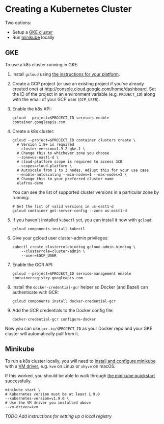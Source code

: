 # Creating a Kubernetes Cluster

Two options:

* Setup a [GKE cluster](#gke)
* Run [minikube](#minikube) locally

## GKE

To use a k8s cluster running in GKE:

1.  Install `gcloud` using
   [the instructions for your platform](https://cloud.google.com/sdk/downloads).

2.  Create a GCP project (or use an existing project if you've already created
    one) at http://console.cloud.google.com/home/dashboard. Set the ID of the
    project in an environment variable (e.g. `PROJECT_ID`) along with the email
    of your GCP user (`GCP_USER`).

3.  Enable the k8s API:

    ```shell
    gcloud --project=$PROJECT_ID services enable container.googleapis.com
    ```

4.  Create a k8s cluster:

    ```shell
    gcloud --project=$PROJECT_ID container clusters create \
      # Version 1.9+ is required
      --cluster-version=1.9.2-gke.1 \
      # Change this to whichever zone you choose
      --zone=us-east1-d \
      # cloud-platform scope is required to access GCB
      --scopes=cloud-platform \
      # Autoscale from 1 to 3 nodes. Adjust this for your use case
      --enable-autoscaling --min-nodes=1 --max-nodes=3 \
      # Change this to your preferred cluster name
      elafros-demo
    ```

    You can see the list of supported cluster versions in a particular zone
    by running:

    ```shell
    # Get the list of valid versions in us-east1-d
    gcloud container get-server-config --zone us-east1-d
    ```

5. If you haven't installed `kubectl` yet, you can install it now with `gcloud`:

    ```shell
    gcloud components install kubectl
    ```

6.  Give your gcloud user cluster-admin privileges:

    ```shell
    kubectl create clusterrolebinding gcloud-admin-binding \
        --clusterrole=cluster-admin \
        --user=$GCP_USER
    ```

7. Enable the GCR API:

   ```shell
   gcloud --project=$PROJECT_ID service-management enable containerregistry.googleapis.com
   ```

8. Install the `docker-credential-gcr` helper so Docker (and Bazel) can
   authenticate with GCR:

   ```shell
   gcloud components install docker-credential-gcr
   ```

9. Add the GCR credentials to the Docker config file:

   ```shell
   docker-credential-gcr configure-docker
   ```

Now you can use `gcr.io/$PROJECT_ID` as your Docker repo and your GKE
cluster will automatically pull from it.

## Minikube

To run a k8s cluster locally, you will need to [install and configure
minikube](https://github.com/kubernetes/minikube#minikube) with a [VM
driver](https://github.com/kubernetes/minikube#requirements), e.g. `kvm` on
Linux or `xhyve` on macOS.

If this worked, you should be able to walk through [the minikube
quickstart](https://github.com/kubernetes/minikube#quickstart) successfully.

```shell
minikube start \
# Kubernetes version must be at least 1.9.0
--kubernetes-version=v1.9.0 \
# Use the VM driver you installed above
--vm-driver=kvm
```

_TODO Add instructions for setting up a local registry_
